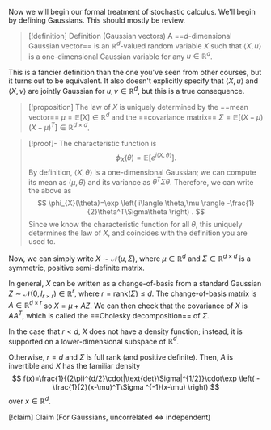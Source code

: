 Now we will begin our formal treatment of stochastic calculus. We'll begin by defining Gaussians. This should mostly be review.

> [!definition] Definition (Gaussian vectors)
> A ==$d$-dimensional Gaussian vector== is an $\mathbb{R}^{d}$-valued random variable $X$  such that $\langle X,u \rangle$ is a one-dimensional Gaussian variable for any $u\in \mathbb{R}^{d}$.

This is a fancier definition than the one you've seen from other courses, but it turns out to be equivalent. It also doesn't explicitly specify that $\langle X,u \rangle$ and $\langle X,v \rangle$ are jointly Gaussian for $u,v\in \mathbb{R}^{d}$, but this is a true consequence.

> [!proposition]
> The law of $X$ is uniquely determined by the ==mean vector== $\mu=\mathbb{E}[X]\in \mathbb{R}^{d}$ and the ==covariance matrix== $\Sigma=\mathbb{E}[(X-\mu)(X-\mu)^T]\in \mathbb{R}^{d\times d}$.

> [!proof]-
> The characteristic function is
> $$
> \phi_{X}(\theta)=\mathbb{E}\left[ e^{i\langle X,\theta \rangle } \right].
> $$
> By definition, $\langle X,\theta \rangle$ is a one-dimensional Gaussian; we can compute its mean as $\langle \mu,\theta \rangle$ and its variance as $\theta^T\Sigma\theta$. Therefore, we can write the above as
> $$
> \phi_{X}(\theta)=\exp \left( i\langle \theta,\mu \rangle -\frac{1}{2}\theta^T\Sigma\theta \right) .
> $$
> Since we know the characteristic function for all $\theta$, this uniquely determines the law of $X$, and coincides with the definition you are used to.

Now, we can simply write $X\sim \mathcal{N}(\mu,\Sigma)$, where $\mu \in \mathbb{R}^{d}$ and $\Sigma \in \mathbb{R}^{d\times d}$ is a symmetric, positive semi-definite matrix.

In general, $X$ can be written as a change-of-basis from a standard Gaussian $Z\sim \mathcal{N}(0,I_{r\times r})\in \mathbb{R}^{r}$, where $r=\text{rank}(\Sigma)\leq d$. The change-of-basis matrix is $A\in \mathbb{R}^{d\times r}$ so $X=\mu+AZ$. We can then check that the covariance of $X$ is $A A^T$, which is called the ==Cholesky decomposition== of $\Sigma$.

In the case that $r<d$, $X$ does not have a density function; instead, it is supported on a lower-dimensional subspace of $\mathbb{R}^{d}$.

Otherwise, $r=d$ and $\Sigma$ is full rank (and positive definite). Then, $A$ is invertible and $X$ has the familiar density
$$
f(x)=\frac{1}{(2\pi)^{d/2}\cdot|\text{det}\Sigma|^{1/2}}\cdot\exp \left( -\frac{1}{2}(x-\mu)^T\Sigma ^{-1}(x-\mu) \right) 
$$
over $x \in \mathbb{R}^{d}$.

[!claim] Claim (For Gaussians, uncorrelated $\Longleftrightarrow$ independent)
